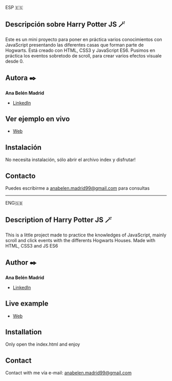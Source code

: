 ESP 🇪🇸
## Descripción sobre Harry Potter JS 🪄
Este es un mini proyecto para poner en práctica varios conocimientos con JavaScript presentando las diferentes casas que forman parte de Hogwarts.
Está creado con HTML, CSS3 y JavaScript ES6.
Pusimos en práctica los eventos sobretodo de scroll, para crear varios efectos visuale desde 0.

## Autora ✒️
**Ana Belén Madrid**

* [LinkedIn](www.linkedin.com/in/anabelenmj)

## Ver ejemplo en vivo 
- [Web](https://anabelenmj.github.io/hogwarts-js/)

## Instalación 
No necesita instalación, sólo abrir el archivo index y disfrutar!
  
## Contacto
Puedes escribirme a anabelen.madrid99@gmail.com para consultas

-----------------------------------------------------------------------------------------------------------------------------------------------------

ENG🇬🇧
## Description of Harry Potter JS 🪄

This is a little project made to practice the knowledges of JavaScript, mainly scroll and click events with the differents Hogwarts Houses. 
Made with HTML, CSS3 and JS ES6

## Author ✒️
**Ana Belén Madrid**

* [LinkedIn](www.linkedin.com/in/anabelenmj)

## Live example
- [Web](https://anabelenmj.github.io/hogwarts-js/)

## Installation 
Only open the index.html and enjoy

## Contact
Contact with me vía e-mail: anabelen.madrid99@gmail.com 
